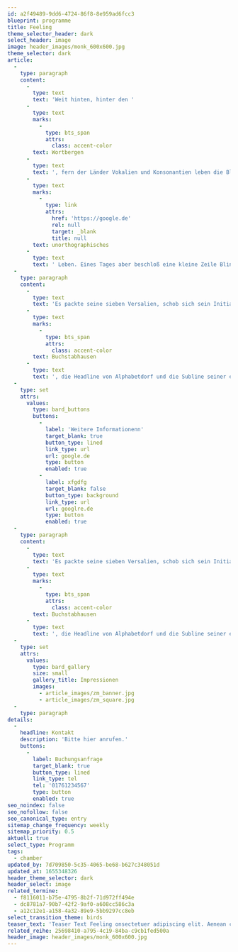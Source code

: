 ```yaml
---
id: a2f49489-9dd6-4724-86f8-8e959ad6fcc3
blueprint: programme
title: Feeling
theme_selector_header: dark
select_header: image
image: header_images/monk_600x600.jpg
theme_selector: dark
article:
  -
    type: paragraph
    content:
      -
        type: text
        text: 'Weit hinten, hinter den '
      -
        type: text
        marks:
          -
            type: bts_span
            attrs:
              class: accent-color
        text: Wortbergen
      -
        type: text
        text: ', fern der Länder Vokalien und Konsonantien leben die Blindtexte. Abgeschieden wohnen sie in Buchstabhausen an der Küste des Semantik, eines großen Sprachozeans. Ein kleines Bächlein namens Duden fließt durch ihren Ort und versorgt sie mit den nötigen Regelialien. Es ist ein paradiesmatisches Land, in dem einem gebratene Satzteile in den Mund fliegen. Nicht einmal von der allmächtigen Interpunktion werden die Blindtexte beherrscht – ein geradezu '
      -
        type: text
        marks:
          -
            type: link
            attrs:
              href: 'https://google.de'
              rel: null
              target: _blank
              title: null
        text: unorthographisches
      -
        type: text
        text: ' Leben. Eines Tages aber beschloß eine kleine Zeile Blindtext, ihr Name war Lorem Ipsum, hinaus zu gehen in die weite Grammatik. Der große Oxmox riet ihr davon ab, da es dort wimmele von bösen Kommata, wilden Fragezeichen und hinterhältigen Semikoli, doch das Blindtextchen ließ sich nicht beirren. '
  -
    type: paragraph
    content:
      -
        type: text
        text: 'Es packte seine sieben Versalien, schob sich sein Initial in den Gürtel und machte sich auf den Weg. Als es die ersten Hügel des Kursivgebirges erklommen hatte, warf es einen letzten Blick zurück auf die Skyline seiner Heimatstadt '
      -
        type: text
        marks:
          -
            type: bts_span
            attrs:
              class: accent-color
        text: Buchstabhausen
      -
        type: text
        text: ', die Headline von Alphabetdorf und die Subline seiner eigenen Straße, der Zeilengasse. Wehmütig lief ihm eine rhetorische Frage über die Wange, dann setzte es seinen Weg fort. Unterwegs traf es eine Copy. Die Copy warnte das Blindtextchen, da, wo sie herkäme wäre sie'
  -
    type: set
    attrs:
      values:
        type: bard_buttons
        buttons:
          -
            label: 'Weitere Informationenn'
            target_blank: true
            button_type: lined
            link_type: url
            url: google.de
            type: button
            enabled: true
          -
            label: xfgdfg
            target_blank: false
            button_type: background
            link_type: url
            url: googlre.de
            type: button
            enabled: true
  -
    type: paragraph
    content:
      -
        type: text
        text: 'Es packte seine sieben Versalien, schob sich sein Initial in den Gürtel und machte sich auf den Weg. Als es die ersten Hügel des Kursivgebirges erklommen hatte, warf es einen letzten Blick zurück auf die Skyline seiner Heimatstadt '
      -
        type: text
        marks:
          -
            type: bts_span
            attrs:
              class: accent-color
        text: Buchstabhausen
      -
        type: text
        text: ', die Headline von Alphabetdorf und die Subline seiner eigenen Straße, der Zeilengasse. Wehmütig lief ihm eine rhetorische Frage über die Wange, dann setzte es seinen Weg fort. Unterwegs traf es eine Copy. Die Copy warnte das Blindtextchen, da, wo sie herkäme wäre sie'
  -
    type: set
    attrs:
      values:
        type: bard_gallery
        size: small
        gallery_title: Impressionen
        images:
          - article_images/zm_banner.jpg
          - article_images/zm_square.jpg
  -
    type: paragraph
details:
  -
    headline: Kontakt
    description: 'Bitte hier anrufen.'
    buttons:
      -
        label: Buchungsanfrage
        target_blank: true
        button_type: lined
        link_type: tel
        tel: '01761234567'
        type: button
        enabled: true
seo_noindex: false
seo_nofollow: false
seo_canonical_type: entry
sitemap_change_frequency: weekly
sitemap_priority: 0.5
aktuell: true
select_type: Programm
tags:
  - chamber
updated_by: 7d709850-5c35-4065-be68-b627c348051d
updated_at: 1655348326
header_theme_selector: dark
header_select: image
related_termine:
  - f8116011-b75e-4795-8b2f-71d972ff494e
  - dc8781a7-90b7-42f2-9af0-a608cc586c3a
  - a12c12e1-a158-4a32-89e9-5bb9297cc8eb
select_transition_theme: birds
teaser_text: 'Teaser Text Feeling onsectetuer adipiscing elit. Aenean commodo ligula eget dolor. Aenean massa. Cum sociis natoque penatibus et magnis dis parturient montes, nascetur ridiculus mus. Donec qu'
related_reihe: 25698410-a795-4c19-84ba-c9cb1fed500a
header_image: header_images/monk_600x600.jpg
---
```

